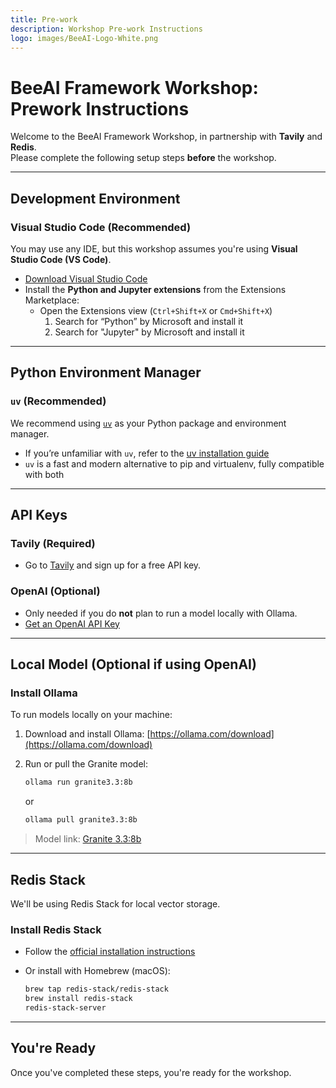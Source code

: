 ```yaml
---
title: Pre-work
description: Workshop Pre-work Instructions
logo: images/BeeAI-Logo-White.png
---
```


# BeeAI Framework Workshop: Prework Instructions

Welcome to the BeeAI Framework Workshop, in partnership with **Tavily** and **Redis**.  
Please complete the following setup steps **before** the workshop.

---

## Development Environment

### Visual Studio Code (Recommended)

You may use any IDE, but this workshop assumes you're using **Visual Studio Code (VS Code)**.

- [Download Visual Studio Code](https://code.visualstudio.com/)
- Install the **Python and Jupyter extensions** from the Extensions Marketplace:
    - Open the Extensions view (`Ctrl+Shift+X` or `Cmd+Shift+X`)
      1. Search for “Python” by Microsoft and install it
      2. Search for "Jupyter" by Microsoft and install it

---

## Python Environment Manager

### `uv` (Recommended)

We recommend using [`uv`](https://github.com/astral-sh/uv) as your Python package and environment manager.

- If you’re unfamiliar with `uv`, refer to the [uv installation guide](https://github.com/astral-sh/uv#installation)
- `uv` is a fast and modern alternative to pip and virtualenv, fully compatible with both

---

## API Keys

### Tavily (Required)

- Go to [Tavily](https://app.tavily.com/home) and sign up for a free API key.

### OpenAI (Optional)

- Only needed if you do **not** plan to run a model locally with Ollama.
- [Get an OpenAI API Key](https://platform.openai.com/account/api-keys)

---

## Local Model (Optional if using OpenAI)

### Install Ollama

To run models locally on your machine:

1. Download and install Ollama: [https://ollama.com/download](https://ollama.com/download)
2. Run or pull the Granite model:

   ```bash
   ollama run granite3.3:8b
   ```

   or

   ```bash
   ollama pull granite3.3:8b
   ```

> Model link: [Granite 3.3:8b](https://ollama.com/library/granite3.3:8b)

---

## Redis Stack

We'll be using Redis Stack for local vector storage.

### Install Redis Stack

- Follow the [official installation instructions](https://redis.io/docs/latest/operate/oss_and_stack/install/install-stack/homebrew/)
- Or install with Homebrew (macOS):

   ```bash
   brew tap redis-stack/redis-stack
   brew install redis-stack
   redis-stack-server
   ```

---

## You're Ready

Once you've completed these steps, you're ready for the workshop.
